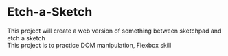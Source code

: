 # Etch-a-Sketch

This project will create a web version of something between sketchpad and etch a sketch\
This project is to practice DOM manipulation, Flexbox skill
